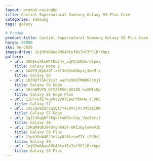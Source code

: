 ```yaml
---
layout: produk-casinghp
title: Castiel Supernatural Samsung Galaxy S9 Plus Case
categories: samsung
tags: galaxy

# Produk
product-title: Castiel Supernatural Samsung Galaxy S9 Plus Case
harga: 90000
sku: hn-5020
image-drive: 1ojRPmB0ao6MU48tufBsTof3PCiBrXbpz
gallery:
  - url: 1RXEkuXkuW4tDoi4v_vqP2J5KDaroSpos
    title: Galaxy Note 8
  - url: 1AdY9jEpk4OT-x5T3eQJu6Ubpxj16wM-s
    title: Galaxy S6
  - url: 1K308f7SkC91st_wanhoV8d7MW0U73mjI
    title: Galaxy S6 Edge
  - url: 16thNPUYN_KISZBPUGL8G1O8-hvXMIsKp
    title: Galaxy S6 Edge Plus
  - url: 1ID7vufE7kuyhc2yRTEpuPYbNHw_cCyNC
    title: Galaxy S7
  - url: 1Xc2qw9ZQnSqSQt7Y4vRV7jncrMIaeIKM
    title: Galaxy S7 Edge
  - url: 1gJC4GqqHF7Egk4fuWShrJay_Vez8bril
    title: Galaxy S8
  - url: 1XKqM8Q6J94SVyhR42P-URIzGylwHwV1b
    title: Galaxy S8 Plus
  - url: 1tph38uW4RJJel4yNl6tzsmE7X_tZd9cL
    title: Galaxy S9
  - url: 1ojRPmB0ao6MU48tufBsTof3PCiBrXbpz
    title: Galaxy S9 Plus
---
```

